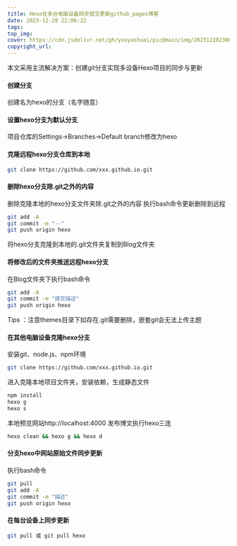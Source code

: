 ```yaml
---
title: Hexo在多台电脑设备同步提交更新github_pages博客
date: 2023-12-28 22:06:22
tags:
top_img:
cover: https://cdn.jsdelivr.net/gh/youyashuai/pic@main/img/202312282306157.webp
copyright_url: 
---
```


本文采用主流解决方案：创建git分支实现多设备Hexo项目的同步与更新
#### 创建分支
创建名为hexo的分支（名字随意）
#### 设置hexo分支为默认分支
项目仓库的Settings->Branches->Default branch修改为hexo
#### 克隆远程hexo分支仓库到本地
```bash
git clone https://github.com/xxx.github.io.git
```
#### 删除hexo分支除.git之外的内容
删除克隆本地的hexo分支文件夹除.git之外的内容
执行bash命令更新删除到远程
```bash
git add -A
git commit -m "--"
git push origin hexo
```
将hexo分支克隆到本地的.git文件夹复制到Blog文件夹
#### 将修改后的文件夹推送远程hexo分支
在Blog文件夹下执行bash命令
```bash
git add -A
git commit -m "提交描述"
git push origin hexo
```
Tips ：注意themes目录下如存在.git需要删除，嵌套git会无法上传主题
#### 在其他电脑设备克隆hexo分支
安装git、node.js、npm环境
```bash
git clone https://github.com/xxx.github.io.git
```
进入克隆本地项目文件夹，安装依赖，生成静态文件
```bash
npm install
hexo g
hexo s
```
本地预览网站http://localhost:4000
发布博文执行hexo三连
```bash
hexo clean && hexo g && hexo d
```
#### 分支hexo中网站原始文件同步更新
执行bash命令
```bash
git pull
git add -A
git commit -m "描述"
git push origin hexo
```
#### 在每台设备上同步更新 
```bash
git pull 或 git pull hexo
```
